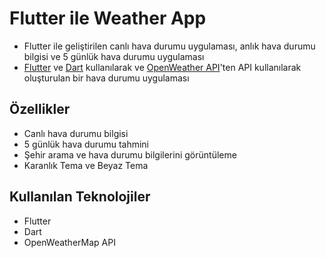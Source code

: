 # Flutter ile Weather App
 - Flutter ile geliştirilen canlı hava durumu uygulaması, anlık hava durumu bilgisi ve 5 günlük hava durumu uygulaması
 - [Flutter](https://flutter.dev/) ve [Dart](https://dart.dev/) kullanılarak ve [OpenWeather API](https://openweathermap.org/api)'ten API kullanılarak oluşturulan bir hava durumu uygulaması

## Özellikler
- Canlı hava durumu bilgisi
- 5 günlük hava durumu tahmini
- Şehir arama ve hava durumu bilgilerini görüntüleme
- Karanlık Tema ve Beyaz Tema

## Kullanılan Teknolojiler
- Flutter
- Dart
- OpenWeatherMap API
